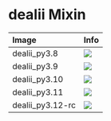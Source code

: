 
# dealii Mixin

| Image  | Info |
| :----- | :--- |
| dealii_py3.8 | [![](https://img.shields.io/docker/pulls/pymor/dealii_py3.8.svg)](https://hub.docker.com/repository/docker/pymor/dealii_py3.8 "dealii mixin") |
| dealii_py3.9 | [![](https://img.shields.io/docker/pulls/pymor/dealii_py3.9.svg)](https://hub.docker.com/repository/docker/pymor/dealii_py3.9 "dealii mixin") |
| dealii_py3.10 | [![](https://img.shields.io/docker/pulls/pymor/dealii_py3.10.svg)](https://hub.docker.com/repository/docker/pymor/dealii_py3.10 "dealii mixin") |
| dealii_py3.11 | [![](https://img.shields.io/docker/pulls/pymor/dealii_py3.11.svg)](https://hub.docker.com/repository/docker/pymor/dealii_py3.11 "dealii mixin") |
| dealii_py3.12-rc | [![](https://img.shields.io/docker/pulls/pymor/dealii_py3.12-rc.svg)](https://hub.docker.com/repository/docker/pymor/dealii_py3.12-rc "dealii mixin") |
